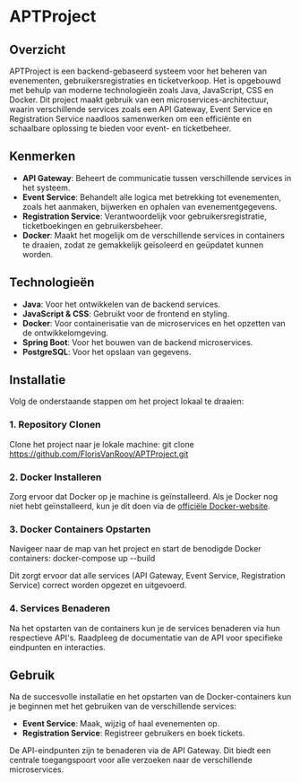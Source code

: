 # APTProject

## Overzicht
APTProject is een backend-gebaseerd systeem voor het beheren van evenementen, gebruikersregistraties en ticketverkoop. Het is opgebouwd met behulp van moderne technologieën zoals Java, JavaScript, CSS en Docker. Dit project maakt gebruik van een microservices-architectuur, waarin verschillende services zoals een API Gateway, Event Service en Registration Service naadloos samenwerken om een efficiënte en schaalbare oplossing te bieden voor event- en ticketbeheer.

## Kenmerken
- **API Gateway**: Beheert de communicatie tussen verschillende services in het systeem.
- **Event Service**: Behandelt alle logica met betrekking tot evenementen, zoals het aanmaken, bijwerken en ophalen van evenementgegevens.
- **Registration Service**: Verantwoordelijk voor gebruikersregistratie, ticketboekingen en gebruikersbeheer.
- **Docker**: Maakt het mogelijk om de verschillende services in containers te draaien, zodat ze gemakkelijk geïsoleerd en geüpdatet kunnen worden.

## Technologieën
- **Java**: Voor het ontwikkelen van de backend services.
- **JavaScript & CSS**: Gebruikt voor de frontend en styling.
- **Docker**: Voor containerisatie van de microservices en het opzetten van de ontwikkelomgeving.
- **Spring Boot**: Voor het bouwen van de backend microservices.
- **PostgreSQL**: Voor het opslaan van gegevens.

## Installatie

Volg de onderstaande stappen om het project lokaal te draaien:

### 1. Repository Clonen
Clone het project naar je lokale machine:
git clone https://github.com/FlorisVanRooy/APTProject.git

### 2. Docker Installeren
Zorg ervoor dat Docker op je machine is geïnstalleerd. Als je Docker nog niet hebt geïnstalleerd, kun je dit doen via de [officiële Docker-website](https://www.docker.com/get-started).

### 3. Docker Containers Opstarten
Navigeer naar de map van het project en start de benodigde Docker containers:
docker-compose up --build

Dit zorgt ervoor dat alle services (API Gateway, Event Service, Registration Service) correct worden opgezet en uitgevoerd.

### 4. Services Benaderen
Na het opstarten van de containers kun je de services benaderen via hun respectieve API's. Raadpleeg de documentatie van de API voor specifieke eindpunten en interacties.

## Gebruik

Na de succesvolle installatie en het opstarten van de Docker-containers kun je beginnen met het gebruiken van de verschillende services:

- **Event Service**: Maak, wijzig of haal evenementen op.
- **Registration Service**: Registreer gebruikers en boek tickets.

De API-eindpunten zijn te benaderen via de API Gateway. Dit biedt een centrale toegangspoort voor alle verzoeken naar de verschillende microservices.


